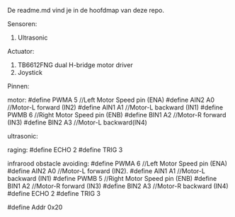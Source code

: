 De readme.md vind je in de hoofdmap van deze repo.

Sensoren:
1. Ultrasonic

Actuator:
1. TB6612FNG dual H-bridge motor driver
2. Joystick


Pinnen:

motor:
#define  PWMA  5  //Left Motor Speed pin (ENA)
#define  AIN2  A0  //Motor-L forward (IN2)
#define  AIN1  A1  //Motor-L backward (IN1)
#define  PWMB  6  //Right Motor Speed pin (ENB)
#define  BIN1  A2  //Motor-R forward (IN3)
#define  BIN2  A3  //Motor-L backward(IN4)

ultrasonic:

raging:
#define ECHO   2
#define TRIG   3

infrarood obstacle avoiding:
#define PWMA   6           //Left Motor Speed pin (ENA)
#define AIN2   A0          //Motor-L forward (IN2).
#define AIN1   A1          //Motor-L backward (IN1)
#define PWMB   5           //Right Motor Speed pin (ENB)
#define BIN1   A2          //Motor-R forward (IN3)
#define BIN2   A3          //Motor-R backward (IN4)
#define ECHO   2
#define TRIG   3

#define Addr  0x20



